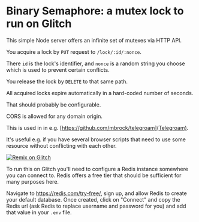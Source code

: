 # Binary Semaphore: a mutex lock to run on Glitch

This simple Node server offers an infinite set of mutexes via HTTP API.

You acquire a lock by `PUT` request to `/lock/:id/:nonce`.

There `id` is the lock's identifier, and `nonce` is a random string you choose which is used to prevent certain conflicts.

You release the lock by `DELETE` to that same path.

All acquired locks expire automatically in a hard-coded number of seconds.

That should probably be configurable.

CORS is allowed for any domain origin.

This is used in in e.g. [https://github.com/mbrock/telegroam](Telegroam).

It's useful e.g. if you have several browser scripts that need to use some resource without conflicting with each other.

[![Remix on Glitch](https://cdn.glitch.com/2703baf2-b643-4da7-ab91-7ee2a2d00b5b%2Fremix-button-v2.svg)](https://glitch.com/edit/#!/remix/binary-semaphore)

To run this on Glitch you'll need to configure a Redis instance somewhere you can connect to. Redis offers a free tier that should be sufficient for many purposes here.

Navigate to <https://redis.com/try-free/>, sign up, and allow Redis to create your default database. Once created, click on "Connect" and copy the Redis url (ask Redis to replace username and password for you) and add that value in your `.env` file.
